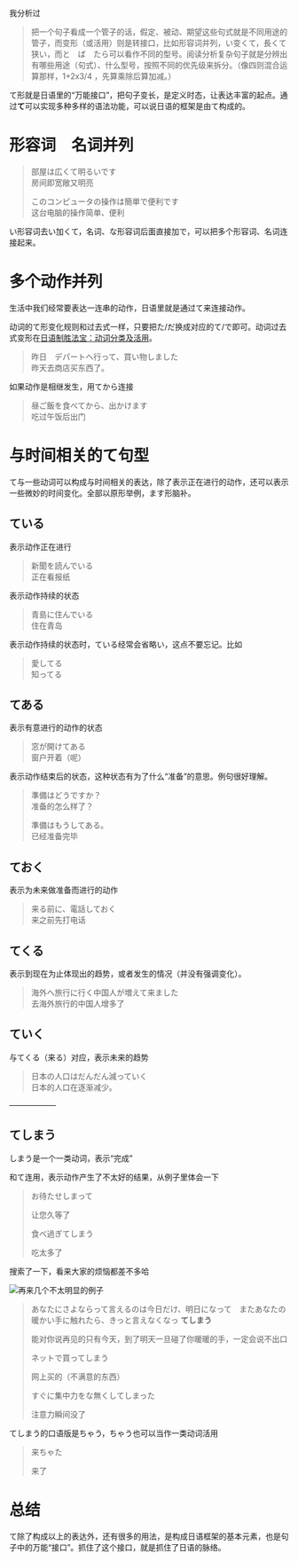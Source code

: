 我分析过

> 把一个句子看成一个管子的话，假定、被动、期望这些句式就是不同用途的管子，而变形（或活用）则是转接口，比如形容词并列，い变くて，長くて狭い，而と　ば　たら可以看作不同的型号。阅读分析复杂句子就是分辨出有哪些用途（句式）、什么型号，按照不同的优先级来拆分。（像四则混合运算那样，1+2x3/4 ，先算乘除后算加减。）

  


て形就是日语里的“万能接口”，把句子变长，是定义时态，让表达丰富的起点。通过**て**可以实现多种多样的语法功能，可以说日语的框架是由て构成的。

# 形容词　名词并列

> 部屋は広くて明るいです  
> 房间即宽敞又明亮
>
> このコンピュータの操作は簡単で便利です  
> 这台电脑的操作简单、便利

い形容词去い加くて，名词、な形容词后面直接加で，可以把多个形容词、名词连接起来。

# 多个动作并列

生活中我们经常要表达一连串的动作，日语里就是通过て来连接动作。

动词的て形变化规则和过去式一样，只要把た/だ换成对应的て/で即可。动词过去式变形在[日语制胜法宝：动词分类及活用](https://zhuanlan.zhihu.com/p/24881643?refer=iolioli-japanese)。

> 昨日　デパートへ行って、買い物しました  
> 昨天去商店买东西了。

如果动作是相继发生，用てから连接

> 昼ご飯を食べてから、出かけます  
> 吃过午饭后出门

# 与时间相关的て句型

て与一些动词可以构成与时间相关的表达，除了表示正在进行的动作，还可以表示一些微妙的时间变化。全部以原形举例，ます形脑补。

## ている

表示动作正在进行

> 新聞を読んでいる  
> 正在看报纸

表示动作持续的状态

> 青島に住んでいる  
> 住在青岛

表示动作持续的状态时，ている经常会省略い，这点不要忘记。比如

> 愛してる　  
> 知ってる

## てある

表示有意进行的动作的状态

> 窓が開けてある  
> 窗户开着（呢）

表示动作结束后的状态，这种状态有为了什么“准备”的意思。例句很好理解。

> 準備はどうですか？  
> 准备的怎么样了？
>
> 準備はもうしてある。  
> 已经准备完毕

## ておく

表示为未来做准备而进行的动作

> 来る前に、電話しておく  
> 来之前先打电话

## てくる　

表示到现在为止体现出的趋势，或者发生的情况（并没有强调变化）。

> 海外へ旅行に行く中国人が増えて来ました  
> 去海外旅行的中国人增多了

## ていく

与てくる（来る）对应，表示未来的趋势

> 日本の人口はだんだん減っていく  
> 日本的人口在逐渐减少。

——————

## てしまう

しまう是一个一类动词，表示“完成”

和て连用，表示动作产生了不太好的结果，从例子里体会一下

> お待たせしまって
>  
> 让您久等了
>  
>  
> 食べ過ぎてしまう
>  
> 吃太多了

  


搜索了一下，看来大家的烦恼都差不多哈

![](http://pic3.zhimg.com/v2-10b086da282c2cb838ce67a1cde2404e_b.png)再来几个不太明显的例子

> あなたにさよならって言えるのは今日だけ、明日になって　またあなたの暖かい手に触れたら、きっと言えなくなっ
> **てしまう**
>  
> 能对你说再见的只有今天，到了明天一旦碰了你暖暖的手，一定会说不出口
>  
>  
> ネットで買ってしまう
>  
> 网上买的（不满意的东西）
>  
> すぐに集中力をな無くしてしまった
>  
> 注意力瞬间没了

てしまう的口语版是ちゃう，ちゃう也可以当作一类动词活用

> 来ちゃた
>  
> 来了

  


  


# 总结

て除了构成以上的表达外，还有很多的用法，是构成日语框架的基本元素，也是句子中的万能“接口”。抓住了这个接口，就是抓住了日语的脉络。

